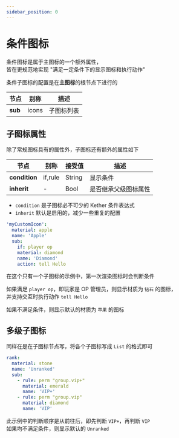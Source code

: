 ```yaml
---
sidebar_position: 0
---
```


# 条件图标

条件图标是属于主图标的一个额外属性，  
皆在更规范地实现 "满足一定条件下的显示图标和执行动作"

条件子图标的配置是在**主图标**的根节点下进行的

| **节点**  | 别称    | 描述    |
|---------|-------|-------|
| **sub** | icons | 子图标列表 |

## 子图标属性

除了常规图标具有的属性外，子图标还有额外的属性如下

| **节点**        | 别称      | 接受值    | 描述         |
|---------------|---------|--------|------------|
| **condition** | if,rule | String | 显示条件       |
| **inherit**   | -       | Bool   | 是否继承父级图标属性 |

- `condition` 是子图标必不可少的 Kether 条件表达式
- `inherit` 默认是启用的，减少一些重复的配置

```yaml title=示例
'myCustomIcon':
  material: apple
  name: 'Apple'
  sub:
    if: player op
    material: diamond
    name: 'Diamond'
    action: tell Hello
```

在这个只有一个子图标的示例中，第一次渲染图标时会判断条件

如果满足 `player op`，即玩家是 OP 管理员，则显示材质为 `钻石` 的图标，  
并支持交互时执行动作 `tell Hello`

如果不满足条件，则显示默认的材质为 `苹果` 的图标

## 多级子图标

同样在是在子图标节点写，将各个子图标写成 `List` 的格式即可

```yaml title=示例
rank:
  material: stone
  name: 'Unranked'
  sub:
    - rule: perm "group.vip+"
      material: emerald
      name: 'VIP+'
    - rule: perm "group.vip"
      material: diamond
      name: 'VIP'
```

此示例中的判断顺序是从前往后，即先判断 `VIP+`，再判断 `VIP`  
如果均不满足条件，则显示默认的 `Unranked`